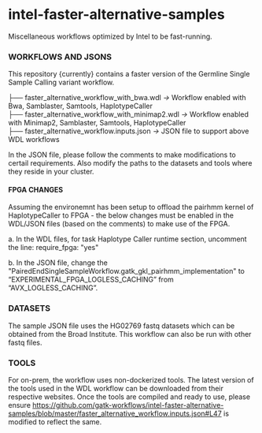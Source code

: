 # intel-faster-alternative-samples
Miscellaneous workflows optimized by Intel to be fast-running.

### WORKFLOWS AND JSONS
This repository {currently} contains a faster version of the Germline Single Sample Calling variant workflow. 

├── faster\_alternative\_workflow\_with\_bwa.wdl *&rarr;* Workflow enabled with Bwa, Samblaster, Samtools, HaplotypeCaller \
├── faster\_alternative\_workflow\_with\_minimap2.wdl *&rarr;* Workflow enabled with Minimap2, Samblaster, Samtools, HaplotypeCaller \
├── faster\_alternative\_workflow.inputs.json *&rarr;* JSON file to support above WDL workflows

In the JSON file, please follow the comments to make modifications to certail requirements. Also modify the paths to the datasets and tools where they reside in your cluster.

#### FPGA CHANGES
Assuming the environemnt has been setup to offload the pairhmm kernel of HaplotypeCaller to FPGA - the below changes must be enabled in the WDL/JSON files (based on the comments) to make use of the FPGA. 

a. In the WDL files, for task Haplotype Caller runtime section, uncomment the line:
require\_fpga: "yes"

b. In the JSON file, change the "PairedEndSingleSampleWorkflow.gatk\_gkl\_pairhmm\_implementation" to “EXPERIMENTAL\_FPGA\_LOGLESS\_CACHING” from “AVX\_LOGLESS\_CACHING”.

### DATASETS
The sample JSON file uses the HG02769 fastq datasets which can be obtained from the Broad Institute. 
This workflow can also be run with other fastq files. 

### TOOLS
For on-prem, the workflow uses non-dockerized tools. The latest version of the tools used in the WDL workflow can be downloaded from their respective websites. 
Once the tools are compiled and ready to use, please ensure https://github.com/gatk-workflows/intel-faster-alternative-samples/blob/master/faster_alternative_workflow.inputs.json#L47 is modified to reflect the same.
